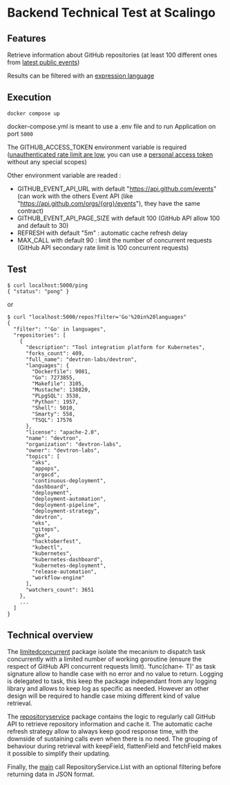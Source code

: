 # Backend Technical Test at Scalingo

## Features

Retrieve information about GitHub repositories (at least 100 different ones from [latest public events](https://api.github.com/events))

Results can be filtered with an [expression language](https://expr-lang.org/docs/language-definition)

## Execution

```
docker compose up
```

docker-compose.yml is meant to use a .env file and to run Application on port `5000`

The GITHUB_ACCESS_TOKEN environment variable is required ([unauthenticated rate limit are low](https://docs.github.com/en/rest/using-the-rest-api/rate-limits-for-the-rest-api?apiVersion=2022-11-28), you can use a [personal access token](https://docs.github.com/en/authentication/keeping-your-account-and-data-secure/managing-your-personal-access-tokens) without any special scopes)

Other environment variable are readed :

- GITHUB_EVENT_API_URL with default "https://api.github.com/events" (can work with the others Event API (like "https://api.github.com/orgs/{org}/events"), they have the same contract)
- GITHUB_EVENT_API_PAGE_SIZE with default 100 (GitHub API allow 100 and default to 30)
- REFRESH with default "5m" : automatic cache refresh delay
- MAX_CALL with default 90 : limit the number of concurrent requests (GitHub API secondary rate limit is 100 concurrent requests)

## Test

```
$ curl localhost:5000/ping
{ "status": "pong" }
```

or

```
$ curl "localhost:5000/repos?filter='Go'%20in%20languages"
{
  "filter": "'Go' in languages",
  "repositories": [
    {
      "description": "Tool integration platform for Kubernetes",
      "forks_count": 409,
      "full_name": "devtron-labs/devtron",
      "languages": {
        "Dockerfile": 9081,
        "Go": 7273855,
        "Makefile": 3105,
        "Mustache": 138820,
        "PLpgSQL": 3538,
        "Python": 1957,
        "Shell": 5010,
        "Smarty": 558,
        "TSQL": 17576
      },
      "license": "apache-2.0",
      "name": "devtron",
      "organization": "devtron-labs",
      "owner": "devtron-labs",
      "topics": [
        "aks",
        "appops",
        "argocd",
        "continuous-deployment",
        "dashboard",
        "deployment",
        "deployment-automation",
        "deployment-pipeline",
        "deployment-strategy",
        "devtron",
        "eks",
        "gitops",
        "gke",
        "hacktoberfest",
        "kubectl",
        "kubernetes",
        "kubernetes-dashboard",
        "kubernetes-deployment",
        "release-automation",
        "workflow-engine"
      ],
      "watchers_count": 3651
    },
    ...
  ]
}
```

## Technical overview

The [limitedconcurrent](https://github.com/dvaumoron/sclng-backend-test-v1/blob/master/limitedconcurrent/limit.go) package isolate the mecanism to dispatch task concurrently with a limited number of working goroutine (ensure the respect of GitHub API concurrent requests limit). 'func(chan<- T)' as task signature allow to handle case with no error and no value to return. Logging is delegated to task, this keep the package independant from any logging library and allows to keep log as specific as needed. However an other design will be required to handle case mixing different kind of value retrieval.

The [repositoryservice](https://github.com/dvaumoron/sclng-backend-test-v1/blob/master/repositoryservice/repository.go) package contains the logic to regularly call GitHub API to retrieve repository information and cache it. The automatic cache refresh strategy allow to always keep good response time, with the downside of sustaining calls even when there is no need. The grouping of behaviour during retrieval with keepField, flattenField and fetchField makes it possible to simplify their updating.

Finally, the [main](main.go) call RepositoryService.List with an optional filtering before returning data in JSON format.
